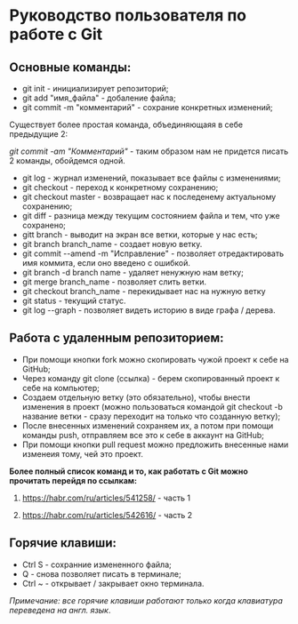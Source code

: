 # Руководство пользователя по работе с Git
## Основные команды:

* git init - инициализирует репозиторий;
* git add "имя_файла" - добаление файла;
* git commit -m "комментарий" - сохрание конкретных изменений;

Существует более простая команда, объединяющаяя в себе предыдущие 2:

*git commit -am "Комментарий"* - таким образом нам не придется писать 2 команды, обойдемся одной.

* git log - журнал изменений, показывает все файлы с изменениями;
* git checkout - переход к конкретному сохранению;
* git checkout master - возвращает нас к последенему актуальному сохранению;
* git diff - разница между текущим состоянием файла и тем, что уже сохранено;
* gitt branch - выводит на экран все ветки, которые у нас есть;
* git branch branch_name - создает новую ветку.
* git commit --amend -m "Исправление" - позволяет отредактировать имя коммита, если оно введено с ошибкой.
* git branch -d branch name - удаляет ненужную нам ветку;
* git merge branch_name - позволяет слить ветки.
* git checkout branch_name - перекидывает нас на нужную ветку
* git status - текущий статус.
* git log --graph - позволяет видеть историю в виде графа / дерева.

## Работа с удаленным репозиторием: 

* При помощи кнопки fork можно скопировать чужой проект к себе на GitHub;
* Через команду git clone (ссылка) - берем скопированный проект к себе на компьютер;
* Создаем отдельную ветку (это обязательно), чтобы внести изменения в проект (можно пользоваться командой git checkout -b название ветки - сразу переходит на только что созданную ветку);
* После внесенных изменений сохраняем их, а потом при помощи команды push, отправляем все это к себе в аккаунт на GitHub;
* При помощи кнопки pull request можно предложить внесенные нами изменеия тому, чей это проект.


**Более полный список команд и то, как работать с Git можно прочитать перейдя по ссылкам:**

1. https://habr.com/ru/articles/541258/ - часть 1

2. https://habr.com/ru/articles/542616/ - часть 2

## Горячие клавиши:

* Сtrl  S - сохранние измененного файла;
* Q - снова позволяет писать в терминале;
* Ctrl  ~ - открывает / закрывает окно терминала.

*Примечание: все горячие клавиши работают только когда клавиатура переведена на англ. язык*.